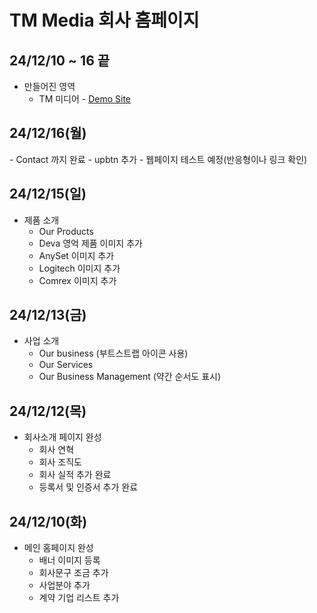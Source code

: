 # TM Media 회사 홈페이지

## 24/12/10 ~ 16 끝

- 만들어진 영역
  - TM 미디어 - <a href="https://bp4sp4.github.io/TM-Media/">Demo Site</a>

<h2>24/12/16(월)</h2>
- Contact 까지 완료
- upbtn 추가
- 웹페이지 테스트 예정(반응형이나 링크 확인)

<h2>24/12/15(일)</h2>

- 제품 소개
  - Our Products
  - Deva 영억 제품 이미지 추가
  - AnySet 이미지 추가
  - Logitech 이미지 추가
  - Comrex 이미지 추가

<h2>24/12/13(금)</h2>

- 사업 소개
  - Our business (부트스트랩 아이콘 사용)
  - Our Services
  - Our Business Management (약간 순서도 표시)

<h2>24/12/12(목)</h2>

- 회사소개 페이지 완성
  - 회사 연혁
  - 회사 조직도
  - 회사 실적 추가 완료
  - 등록서 및 인증서 추가 완료

<h2>24/12/10(화)</h2>

- 메인 홈페이지 완성
  - 배너 이미지 등록
  - 회사문구 조금 추가
  - 사업분야 추가
  - 계약 기업 리스트 추가
